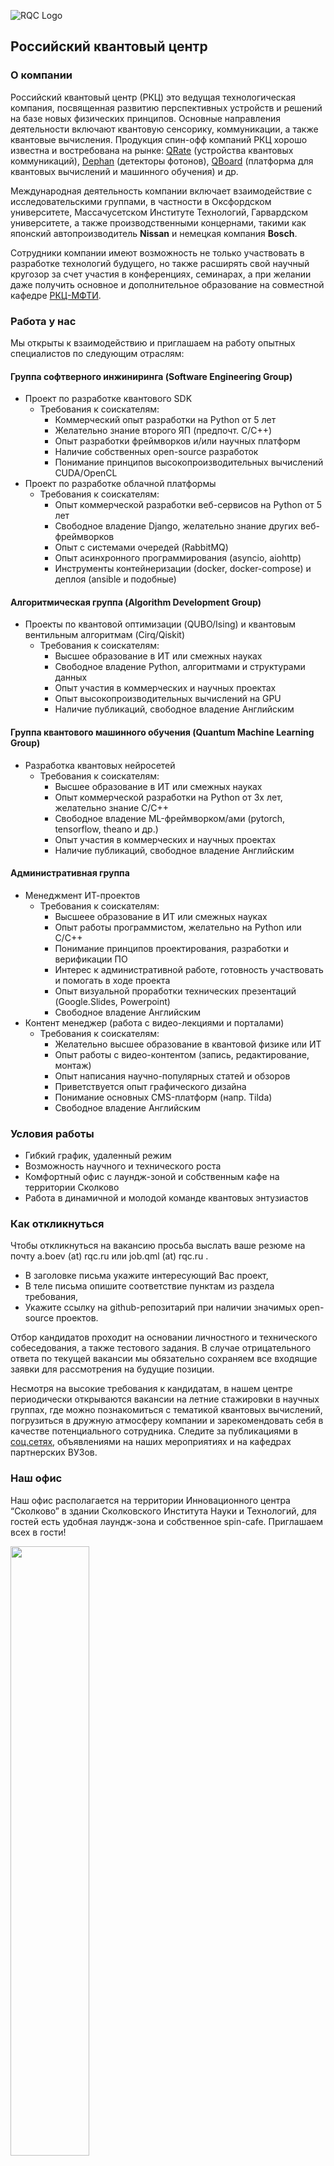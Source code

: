 ![RQC Logo](https://github.com/aboev/qmlcourse/blob/master/qmlcourseRU/_static/jobsblock/rqc-logo.svg)

## Российский квантовый центр

### О компании
Российский квантовый центр (РКЦ) это ведущая технологическая компания, посвященная развитию перспективных устройств и решений на базе новых физических принципов. Основные направления деятельности включают квантовую сенсорику, коммуникации, а также квантовые вычисления. Продукция спин-офф компаний РКЦ хорошо известна и востребована на рынке: [QRate](https://goqrate.com/) (устройства квантовых коммуникаций), [Dephan](https://www.dephan.com/) (детекторы фотонов), [QBoard](https://qml.rqc.ru/products/qboard) (платформа для квантовых вычислений и машинного обучения) и др.

Международная деятельность компании включает взаимодействие с исследовательскими группами, в частности в Оксфордском университете, Массачусетском Институте Технологий, Гарвардском университете, а также производственными концернами, такими как японский автопроизводитель **Nissan** и немецкая компания **Bosch**.

Сотрудники компании имеют возможность не только участвовать в разработке технологий будущего, но также расширять свой научный кругозор за счет участия в конференциях, семинарах, а при желании даже получить основное и дополнительное образование на совместной кафедре [РКЦ-МФТИ](https://rqc.ru/education).

### Работа у нас
Мы открыты к взаимодействию и приглашаем на работу опытных специалистов по следующим отраслям:
#### Группа софтверного инжиниринга (Software Engineering Group)
   - Проект по разработке квантового SDK
       - Требования к соискателям:
           - Коммерческий опыт разработки на Python от 5 лет
           - Желательно знание второго ЯП (предпочт. C/C++)
           - Опыт разработки фреймворков и/или научных платформ
           - Наличие собственных open-source разработок
           - Понимание принципов высокопроизводительных вычислений CUDA/OpenCL
   - Проект по разработке облачной платформы
       - Требования к соискателям:
           - Опыт коммерческой разработки веб-сервисов на Python от 5 лет
           - Свободное владение Django, желательно знание других веб-фреймворков
           - Опыт с системами очередей (RabbitMQ)
           - Опыт асинхронного программирования (asyncio, aiohttp)
           - Инструменты контейнеризации (docker, docker-compose) и деплоя (ansible и подобные)
#### Алгоритмическая группа (Algorithm Development Group)
   - Проекты по квантовой оптимизации (QUBO/Ising) и квантовым вентильным алгоритмам (Cirq/Qiskit)
       - Требования к соискателям:
           - Высшее образование в ИТ или смежных науках
           - Свободное владение Python, алгоритмами и структурами данных
           - Опыт участия в коммерческих и научных проектах
           - Опыт высокопроизводительных вычислений на GPU
           - Наличие публикаций, свободное владение Английским
#### Группа квантового машинного обучения (Quantum Machine Learning Group)
   - Разработка квантовых нейросетей
       - Требования к соискателям:
           - Высшее образование в ИТ или смежных науках
           - Опыт коммерческой разработки на Python от 3х лет, желательно знание C/C++
           - Свободное владение ML-фреймворком/ами (pytorch, tensorflow, theano и др.)
           - Опыт участия в коммерческих и научных проектах
           - Наличие публикаций, свободное владение Английским
#### Административная группа
   - Менеджмент ИТ-проектов
       - Требования к соискателям:
           - Высшеее образование в ИТ или смежных науках
           - Опыт работы программистом, желательно на Python или C/C++
           - Понимание принципов проектирования, разработки и верификации ПО
           - Интерес к административной работе, готовность участвовать и помогать в ходе проекта
           - Опыт визуальной проработки технических презентаций (Google.Slides, Powerpoint)
           - Свободное владение Английским
   - Контент менеджер (работа с видео-лекциями и порталами)
       - Требования к соискателям:
           - Желательно высшее образование в квантовой физике или ИТ
           - Опыт работы с видео-контентом (запись, редактирование, монтаж)
           - Опыт написания научно-популярных статей и обзоров
           - Приветствуется опыт графического дизайна
           - Понимание основных CMS-платформ (напр. Tilda)
           - Свободное владение Английским
### Условия работы
- Гибкий график, удаленный режим
- Возможность научного и технического роста
- Комфортный офис с лаундж-зоной и собственным кафе на территории Сколково
- Работа в динамичной и молодой команде квантовых энтузиастов

### Как откликнуться
Чтобы откликнуться на вакансию просьба выслать ваше резюме на почту a.boev (at) rqc.ru или job.qml (at) rqc.ru .
- В заголовке письма укажите интересующий Вас проект,
- В теле письма опишите соответствие пунктам из раздела требования,
- Укажите ссылку на github-репозитарий при наличии значимых open-source проектов.

Отбор кандидатов проходит на основании личностного и технического собеседования, а также тестового задания. В случае отрицательного ответа по текущей вакансии мы обязательно сохраняем все входящие заявки для рассмотрения на будущие позиции.

Несмотря на высокие требования к кандидатам, в нашем центре периодически открываются вакансии на летние стажировки в научных группах, где можно познакомиться с тематикой квантовых вычислений, погрузиться в дружную атмосферу компании и зарекомендовать себя в качестве потенциального сотрудника. Следите за публикациями в [соц.сетях](https://vk.com/ruquantumcenter), объявлениями на наших мероприятиях и на кафедрах партнерских ВУЗов.

### Наш офис
Наш офис располагается на территории Инновационного центра “Сколково” в здании Сколковского Института Науки и Технологий, для гостей есть удобная лаундж-зона и собственное spin-cafe. Приглашаем всех в гости!

<img src="https://github.com/aboev/qmlcourse/blob/master/qmlcourseRU/_static/jobsblock/rqc-office-1.jpg" width=50% height=50%>
<img src="https://github.com/aboev/qmlcourse/blob/master/qmlcourseRU/_static/jobsblock/rqc-office-2.jpg" width=50% height=50%>
<img src="https://github.com/aboev/qmlcourse/blob/master/qmlcourseRU/_static/jobsblock/rqc-office-3.jpg" width=50% height=50%>
